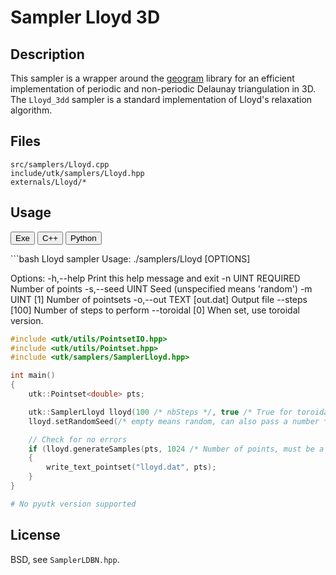 # Sampler Lloyd 3D

## Description


This sampler is a wrapper around the
[geogram](http://alice.loria.fr/software/geogram/doc/html/index.html)
library for an efficient implementation of periodic and non-periodic
Delaunay triangulation in 3D. The `Lloyd_3dd` sampler is a standard
implementation of Lloyd's relaxation algorithm.


## Files

```
src/samplers/Lloyd.cpp  
include/utk/samplers/Lloyd.hpp
externals/Lloyd/*
```

## Usage

<button class="tablink exebutton" onclick="openCode('exe', this)" markdown="1">Exe</button> 
<button class="tablink cppbutton" onclick="openCode('cpp', this)" markdown="1">C++</button> 
<button class="tablink pybutton" onclick="openCode('py', this)" markdown="1">Python</button> 
<br/>
  

<div class="exe tabcontent">
```bash
Lloyd sampler
Usage: ./samplers/Lloyd [OPTIONS]

Options:
  -h,--help                   Print this help message and exit
  -n UINT REQUIRED            Number of points
  -s,--seed UINT              Seed (unspecified means 'random')
  -m UINT [1]                 Number of pointsets
  -o,--out TEXT [out.dat]     Output file
  --steps [100]               Number of steps to perform
  --toroidal [0]              When set, use toroidal version.
</div>

<div class="cpp tabcontent">

```  cpp
#include <utk/utils/PointsetIO.hpp>
#include <utk/utils/Pointset.hpp>
#include <utk/samplers/SamplerLloyd.hpp>

int main()
{
    utk::Pointset<double> pts;

    utk::SamplerLloyd lloyd(100 /* nbSteps */, true /* True for toroidal */ );
    lloyd.setRandomSeed(/* empty means random, can also pass a number */);

    // Check for no errors
    if (lloyd.generateSamples(pts, 1024 /* Number of points, must be a squared */))
    {
        write_text_pointset("lloyd.dat", pts);
    }
}
```  

</div>

<div class="py tabcontent">

``` python
# No pyutk version supported
```  

</div>

## License

BSD, see `SamplerLDBN.hpp`.


